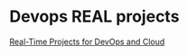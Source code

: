 # Devops REAL projects

[Real-Time Projects for DevOps and Cloud](https://www.youtube.com/playlist?list=PLdpzxOOAlwvLm5lWlYctUnwaFRIO2Io_5)



